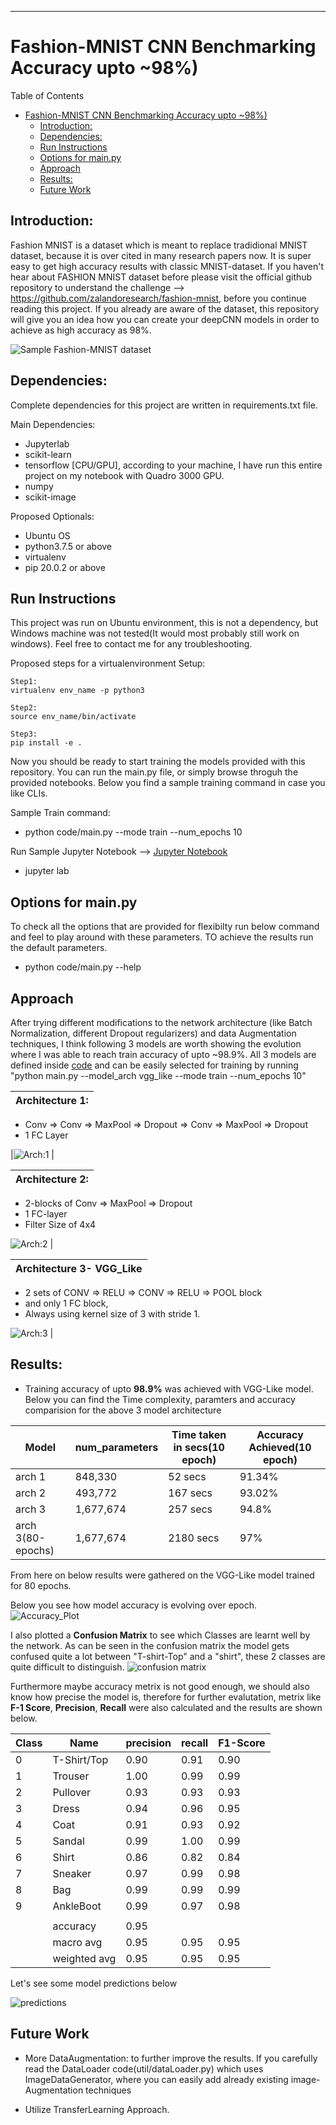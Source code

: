***

# Fashion-MNIST CNN Benchmarking Accuracy upto ~98%)

<summary>Table of Contents</summary>

- [Fashion-MNIST CNN Benchmarking Accuracy upto ~98%)](#fashion-mnist-cnn-benchmarking-accuracy-upto-98)
  - [Introduction:](#introduction)
  - [Dependencies:](#dependencies)
  - [Run Instructions](#run-instructions)
  - [Options for main.py](#options-for-mainpy)
  - [Approach](#approach)
  - [Results:](#results)
  - [Future Work](#future-work)


## Introduction:

Fashion MNIST is a dataset which is meant to replace tradidional MNIST dataset, because it is over cited in many research papers now. It is super easy to get high accuracy results with classic MNIST-dataset. If you haven't hear about FASHION MNIST dataset before please visit the official github repository to understand the challenge --> https://github.com/zalandoresearch/fashion-mnist, before you continue reading this project. If you already are aware of the dataset, this repository will give you an idea how you can create your deepCNN models in order to achieve as high accuracy as 98%.

![Sample Fashion-MNIST dataset](screenshots/fashion-mnist-sprite.png)

## Dependencies:

Complete dependencies for this project are written in requirements.txt file.

Main Dependencies:
- Jupyterlab
- scikit-learn
- tensorflow [CPU/GPU], according to your machine, I have run this entire project on my notebook with Quadro 3000 GPU.
- numpy
- scikit-image

Proposed Optionals:
- Ubuntu OS
- python3.7.5 or above
- virtualenv
- pip 20.0.2 or above

## Run Instructions

This project was run on Ubuntu environment, this is not a dependency, but Windows machine was not tested(It would most probably still work on windows). Feel free to contact me for any troubleshooting.

Proposed steps for a virtualenvironment Setup:

```shell
Step1:
virtualenv env_name -p python3 

Step2:
source env_name/bin/activate

Step3:
pip install -e .
```

Now you should be ready to start training the models provided with this repository. You can run the main.py file, or simply browse throguh the provided notebooks. Below you find a sample training command in case you like CLIs.

Sample Train command:
	
- python code/main.py --mode train --num_epochs 10

Run Sample Jupyter Notebook --> [Jupyter Notebook](./notebooks/classification_main-VGG_Like.ipynb)
- jupyter lab 


## Options for main.py
To check all the options that are provided for flexibilty run below command and feel to play around with these parameters. TO achieve the results run the default parameters.

-	python code/main.py --help


## Approach

After trying different modifications to the network architecture (like Batch Normalization, different Dropout regularizers) and data Augmentation techniques, I think following 3 models are worth showing the evolution where I was able to reach train accuracy of upto ~98.9%. All 3 models are defined inside [code](./code/util/model.py) and can be easily selected for training by running "python main.py --model_arch vgg_like --mode train --num_epochs 10"

| Architecture 1: 
---------------|
- Conv => Conv => MaxPool => Dropout => Conv => MaxPool => Dropout
- 1 FC Layer

|![Arch:1](./screenshots/Model_V1.png) |
 
 | Architecture 2:
 -----------------|
 - 2-blocks of Conv => MaxPool => Dropout 
 - 1 FC-layer
 - Filter Size of 4x4
 
 ![Arch:2](./screenshots/custom_Model.png) |

 |Architecture 3- VGG_Like
 -----------------|
 
 - 2 sets of CONV => RELU => CONV => RELU => POOL block 
 - and only 1 FC block, 
 - Always using kernel size of 3 with stride 1.
  
  ![Arch:3](./screenshots/VGG_Like-model.png) |




## Results:
- Training accuracy of upto <b>98.9%</b> was achieved with VGG-Like model. Below you can find the Time complexity, paramters and accuracy comparision for the above 3 model architecture

| Model | num_parameters | Time taken in secs(10 epoch) | Accuracy Achieved(10 epoch) |
|---------------|-----------------|-----------------|-----------------|
|arch 1 |  848,330 | 52 secs | 91.34% |
|arch 2 |  493,772 | 167 secs | 93.02% |
|arch 3 |  1,677,674 | 257 secs | 94.8% |
|arch 3(80-epochs) |  1,677,674 | 2180 secs | 97% |

From here on below results were gathered on the VGG-Like model trained for 80 epochs.

Below you see how model accuracy is evolving over epoch.
![Accuracy_Plot](./screenshots/VGG_model-accuracyPlot.png)

I also plotted a <b>Confusion Matrix</b> to see which Classes are learnt well by the network. As can be seen in the confusion matrix the model gets confused quite a lot between "T-shirt-Top" and a "shirt", these 2 classes are quite difficult to distinguish.
![confusion matrix](./screenshots/Confusion-Matrix.png)


Furthermore maybe accuracy metrix is not good enough, we should also know how precise the model is, therefore for further evalutation, metrix like <b>F-1 Score</b>, <b>Precision</b>, <b>Recall</b> were also calculated and the results are shown below.


| Class | Name | precision | recall | F1-Score |
|-------|------|-----------|--------|----------|
| 0  | T-Shirt/Top  | 0.90|    0.91|      0.90|
| 1  | Trouser      | 1.00|    0.99|      0.99|
| 2  | Pullover     | 0.93|    0.93|      0.93|
| 3  | Dress        | 0.94|    0.96|      0.95|
| 4  | Coat         | 0.91|    0.93|      0.92|
| 5  | Sandal       | 0.99|    1.00|      0.99|
| 6  | Shirt        | 0.86|    0.82|      0.84|
| 7  | Sneaker      | 0.97|    0.99|      0.98|
| 8  | Bag          | 0.99|    0.99|      0.99|
| 9  | AnkleBoot    | 0.99|    0.97|      0.98|
||
||accuracy|  0.95|
||macro avg|       0.95      |0.95|      0.95|  
||weighted avg|       0.95      |0.95|      0.95|

Let's see some model predictions below

![predictions](screenshots/Model_Predictions.png)

## Future Work

- More DataAugmentation: to further improve the results. If you carefully read the DataLoader code(util/dataLoader.py) which uses  ImageDataGenerator, where you can easily add already existing image-Augmentation techniques

- Utilize TransferLearning Approach.